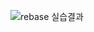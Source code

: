 ![rebase 실습결과](https://user-images.githubusercontent.com/113006156/202093661-4ba33f36-398f-46c8-a836-e317ce709afd.PNG)
